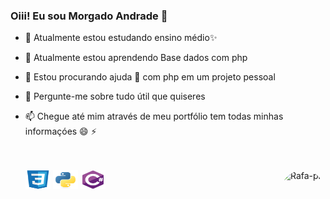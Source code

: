 ### Oiii! Eu sou Morgado Andrade 👋 

- 🔭 Atualmente estou estudando ensino médio✨
- 🌱 Atualmente estou aprendendo Base dados com php
- 🤔 Estou procurando ajuda 👯 com php em um projeto pessoal
- 💬 Pergunte-me sobre tudo útil que quiseres
- 📫 Chegue até mim através de meu portfólio tem todas minhas informaçóes
  😄 
  ⚡ 
  
  <br><br>
  <img align="center" alt="Rafa-CSS" height="30" width="40" src="https://raw.githubusercontent.com/devicons/devicon/master/icons/css3/css3-original.svg">
  <img align="center" alt="Rafa-Python" height="30" width="40" src="https://raw.githubusercontent.com/devicons/devicon/master/icons/python/python-original.svg">
  <img align="center" alt="Rafa-Csharp" height="30" width="40" src="https://raw.githubusercontent.com/devicons/devicon/master/icons/csharp/csharp-original.svg">
  <img align="right" alt="Rafa-pic" height="150" style="border-radius:50px;" src="https://media.discordapp.net/attachments/639956127056134178/890373478988013628/Publicacoes_Instagram_1_1.png?width=676&height=676">
</div>

